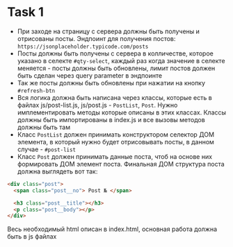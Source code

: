# Task 1

- При заходе на страницу с сервера должны быть получены и отрисованы посты. Эндпоинт для получения постов:
  `https://jsonplaceholder.typicode.com/posts`
- Посты должны быть получены с сервера в колличестве, которое указано в селекте `#qty-select`, каждый раз когда значение в селекте меняется - посты должны быть обновлены, лимит постов должен быть сделан через query parameter в эндпоинте
- Так же посты должны быть обновлены при нажатии на кнопку `#refresh-btn`
- Вся логика должна быть написана через классы, которые есть в файлах js/post-list.js, js/post.js - `PostList`, `Post`. Нужно имплементировать методы которые описаны в этих классах. Классы должны быть импортированы в index.js и все вызовы методов должны быть там
- Класс `PostList` должен принимать конструктором селектор ДОМ элемента, в который нужно будет отрисовывать посты, в данном случае - `#post-list`
- Класс `Post` должен принимать данные поста, чтоб на основе них формировать ДОМ элемент поста. Финальная ДОМ структура поста должна выглядеть вот так:

```html
<div class="post">
  <span class="post__no"> Post № </span>

  <h3 class="post__title"></h3>
  <p class="post__body"></p>
</div>
```

Весь необходимый html описан в index.html, основная работа должна быть в js файлах
